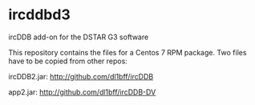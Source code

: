 # ircddbd3

ircDDB add-on for the DSTAR G3 software


This repository contains the files for a Centos 7 RPM package.
Two files have to be copied from other repos:

ircDDB2.jar:  http://github.com/dl1bff/ircDDB

app2.jar:  http://github.com/dl1bff/ircDDB-DV

